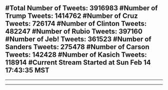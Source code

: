 #Total Number of Tweets: 3916983 
#Number of Trump Tweets: 1414762
#Number of Cruz Tweets: 726174
#Number of Clinton Tweets: 482247
#Number of Rubio Tweets: 397160
#Number of Jeb! Tweets: 361523
#Number of Sanders Tweets: 275478
#Number of Carson Tweets: 142428
#Number of Kasich Tweets: 118914
#Current Stream Started at Sun Feb 14 17:43:35 MST
---
---
---
